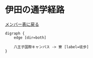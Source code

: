 # 伊田の通学経路

[メンバー表に戻る](member.md#メンバー表)

```graphviz
digraph {
    edge [dir=both]
    
    八王子国際キャンパス -> 寮 [label=徒歩]
}
```

